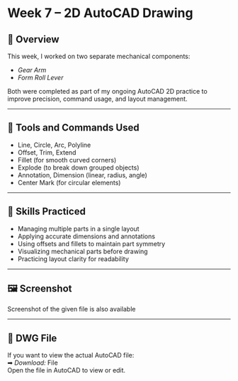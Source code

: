 # Week 7 – 2D AutoCAD Drawing

## 📌 Overview
This week, I worked on two separate mechanical components:  
- *Gear Arm*  
- *Form Roll Lever*

Both were completed as part of my ongoing AutoCAD 2D practice to improve precision, command usage, and layout management.

---

## 🧰 Tools and Commands Used
- Line, Circle, Arc, Polyline
- Offset, Trim, Extend
- Fillet (for smooth curved corners)
- Explode (to break down grouped objects)
- Annotation, Dimension (linear, radius, angle)
- Center Mark (for circular elements)

---

## 🧠 Skills Practiced
- Managing multiple parts in a single layout
- Applying accurate dimensions and annotations
- Using offsets and fillets to maintain part symmetry
- Visualizing mechanical parts before drawing
- Practicing layout clarity for readability

---

## 🖼 Screenshot
Screenshot of the given file is also available

---

## 📂 DWG File
If you want to view the actual AutoCAD file:  
➡ *Download:* File  
Open the file in AutoCAD to view or edit.
